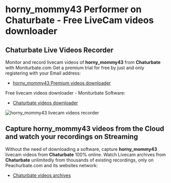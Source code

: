# horny_mommy43 Performer on Chaturbate - Free LiveCam videos downloader

## Chaturbate Live Videos Recorder

Monitor and record livecam videos of **horny_mommy43** from **Chaturbate** with Moniturbate.com
Get a premium trial for free by just and only registering with your Email address:
* [horny_mommy43 Premium videos downloader](https://moniturbate.com/request-demo-licence-key.html)

Free livecam videos downloader - Moniturbate Software:
* [Chaturbate videos downloader](https://moniturbate.com/moniturbate-download-software.html)

![horny_mommy43 livecam videos recorder](https://peachurnet.com/templates/moniturbate-software.png)


## Capture horny_mommy43 videos from the Cloud and watch your recordings on Streaming

Without the need of downloading a software, capture **horny_mommy43** livecam videos from **Chaturbate** 100% online.
Watch Livecam archives from **Chaturbate** unlimitedly from thousands of existing recordings, only on Peachurbate.com and its websites network:
* [Chaturbate videos archives](https://peachurnet.com/)